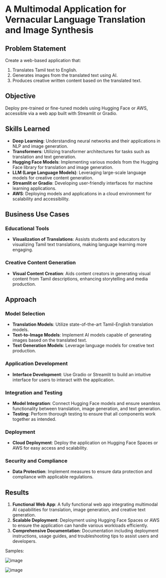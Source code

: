 # A Multimodal Application for Vernacular Language Translation and Image Synthesis

## Problem Statement

Create a web-based application that:
1. Translates Tamil text to English.
2. Generates images from the translated text using AI.
3. Produces creative written content based on the translated text.

## Objective

Deploy pre-trained or fine-tuned models using Hugging Face or AWS, accessible via a web app built with Streamlit or Gradio.

## Skills Learned
- **Deep Learning**: Understanding neural networks and their applications in NLP and image generation.
- **Transformers**: Utilizing transformer architectures for tasks such as translation and text generation.
- **Hugging Face Models**: Implementing various models from the Hugging Face library for translation and image generation.
- **LLM (Large Language Models)**: Leveraging large-scale language models for creative content generation.
- **Streamlit or Gradio**: Developing user-friendly interfaces for machine learning applications.
- **AWS**: Deploying models and applications in a cloud environment for scalability and accessibility.

## Business Use Cases
### Educational Tools
- **Visualization of Translations**: Assists students and educators by visualizing Tamil text translations, making language learning more engaging.

### Creative Content Generation
- **Visual Content Creation**: Aids content creators in generating visual content from Tamil descriptions, enhancing storytelling and media production.

## Approach
### Model Selection
- **Translation Models**: Utilize state-of-the-art Tamil-English translation models.
- **Text-to-Image Models**: Implement AI models capable of generating images based on the translated text.
- **Text Generation Models**: Leverage language models for creative text production.

### Application Development
- **Interface Development**: Use Gradio or Streamlit to build an intuitive interface for users to interact with the application.

### Integration and Testing
- **Model Integration**: Connect Hugging Face models and ensure seamless functionality between translation, image generation, and text generation.
- **Testing**: Perform thorough testing to ensure that all components work together as intended.

### Deployment
- **Cloud Deployment**: Deploy the application on Hugging Face Spaces or AWS for easy access and scalability.

### Security and Compliance
- **Data Protection**: Implement measures to ensure data protection and compliance with applicable regulations.

## Results
1. **Functional Web App**: A fully functional web app integrating multimodal AI capabilities for translation, image generation, and creative text generation.
2. **Scalable Deployment**: Deployment using Hugging Face Spaces or AWS to ensure the application can handle various workloads efficiently.
3. **Comprehensive Documentation**: Documentation including deployment instructions, usage guides, and troubleshooting tips to assist users and developers.

Samples:

![image](https://github.com/user-attachments/assets/8a85026d-3471-4d3d-891a-bad5b00c5461)



![image](https://github.com/user-attachments/assets/8e65eefd-3a26-44ce-9080-ee0462194e59)


